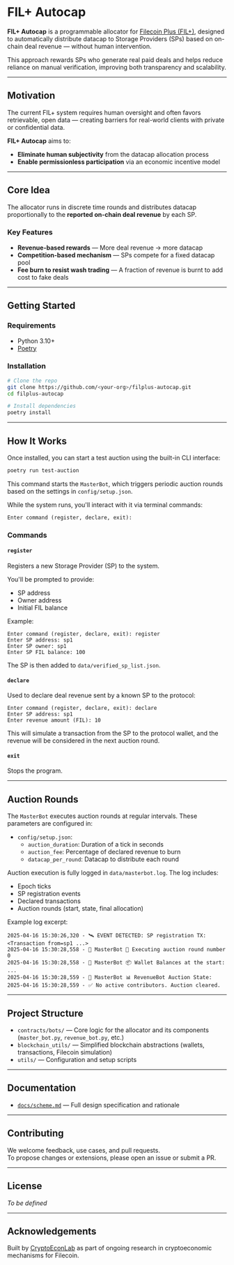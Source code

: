 # FIL+ Autocap

**FIL+ Autocap** is a programmable allocator for [Filecoin Plus (FIL+)](https://docs.filecoin.io/basics/how-storage-works/filecoin-plus), designed to automatically distribute datacap to Storage Providers (SPs) based on on-chain deal revenue — without human intervention.

This approach rewards SPs who generate real paid deals and helps reduce reliance on manual verification, improving both transparency and scalability.

---

## Motivation

The current FIL+ system requires human oversight and often favors retrievable, open data — creating barriers for real-world clients with private or confidential data.

**FIL+ Autocap** aims to:

- **Eliminate human subjectivity** from the datacap allocation process  
- **Enable permissionless participation** via an economic incentive model

---

## Core Idea

The allocator runs in discrete time rounds and distributes datacap proportionally to the **reported on-chain deal revenue** by each SP.

### Key Features

- **Revenue-based rewards** — More deal revenue → more datacap  
- **Competition-based mechanism** — SPs compete for a fixed datacap pool  
- **Fee burn to resist wash trading** — A fraction of revenue is burnt to add cost to fake deals  

---

## Getting Started

### Requirements

- Python 3.10+
- [Poetry](https://python-poetry.org/)

### Installation

```bash
# Clone the repo
git clone https://github.com/<your-org>/filplus-autocap.git
cd filplus-autocap

# Install dependencies
poetry install
```

---

## How It Works

Once installed, you can start a test auction using the built-in CLI interface:

```bash
poetry run test-auction
```

This command starts the `MasterBot`, which triggers periodic auction rounds based on the settings in `config/setup.json`.

While the system runs, you'll interact with it via terminal commands:

```text
Enter command (register, declare, exit):
```

### Commands

#### `register`

Registers a new Storage Provider (SP) to the system.

You'll be prompted to provide:

- SP address  
- Owner address  
- Initial FIL balance

Example:
```text
Enter command (register, declare, exit): register
Enter SP address: sp1
Enter SP owner: sp1
Enter SP FIL balance: 100
```

The SP is then added to `data/verified_sp_list.json`.

#### `declare`

Used to declare deal revenue sent by a known SP to the protocol:

```text
Enter command (register, declare, exit): declare
Enter SP address: sp1
Enter revenue amount (FIL): 10
```

This will simulate a transaction from the SP to the protocol wallet, and the revenue will be considered in the next auction round.

#### `exit`

Stops the program.

---

## Auction Rounds

The `MasterBot` executes auction rounds at regular intervals. These parameters are configured in:

- `config/setup.json`:
  - `auction_duration`: Duration of a tick in seconds
  - `auction_fee`: Percentage of declared revenue to burn
  - `datacap_per_round`: Datacap to distribute each round

Auction execution is fully logged in `data/masterbot.log`. The log includes:

- Epoch ticks
- SP registration events
- Declared transactions
- Auction rounds (start, state, final allocation)

Example log excerpt:

```text
2025-04-16 15:30:26,320 - 🛰️ EVENT DETECTED: SP registration TX: <Transaction from=sp1 ...>
2025-04-16 15:30:28,558 - 🤖 MasterBot 🚀 Executing auction round number 0
2025-04-16 15:30:28,558 - 🤖 MasterBot 📦 Wallet Balances at the start: ...
2025-04-16 15:30:28,559 - 🤖 MasterBot 📊 RevenueBot Auction State:
2025-04-16 15:30:28,559 - ✅ No active contributors. Auction cleared.
```

---

## Project Structure

- `contracts/bots/` — Core logic for the allocator and its components (`master_bot.py`, `revenue_bot.py`, etc.)
- `blockchain_utils/` — Simplified blockchain abstractions (wallets, transactions, Filecoin simulation)
- `utils/` — Configuration and setup scripts

---

## Documentation

- [`docs/scheme.md`](docs/scheme.md) — Full design specification and rationale  

---

## Contributing

We welcome feedback, use cases, and pull requests.  
To propose changes or extensions, please open an issue or submit a PR.

---

## License

*To be defined*

---

## Acknowledgements

Built by [CryptoEconLab](https://github.com/CELtd) as part of ongoing research in cryptoeconomic mechanisms for Filecoin.
